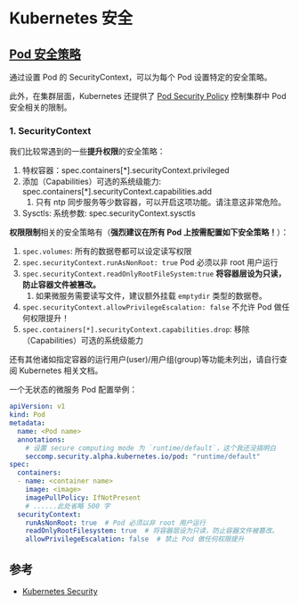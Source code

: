 # Kubernetes 安全


## [Pod 安全策略](https://kubernetes.io/docs/tasks/configure-pod-container/security-context/)

通过设置 Pod 的 SecurityContext，可以为每个 Pod 设置特定的安全策略。

此外，在集群层面，Kubernetes 还提供了 [Pod Security Policy](https://kubernetes.io/docs/concepts/policy/pod-security-policy/) 控制集群中 Pod 安全相关的限制。

### 1. SecurityContext

我们比较常遇到的一些**提升权限**的安全策略：

1. 特权容器：spec.containers[*].securityContext.privileged
2. 添加（Capabilities）可选的系统级能力: spec.containers[*].securityContext.capabilities.add
   1. 只有 ntp 同步服务等少数容器，可以开启这项功能。请注意这非常危险。
3. Sysctls: 系统参数: spec.securityContext.sysctls

**权限限制**相关的安全策略有（**强烈建议在所有 Pod 上按需配置如下安全策略！**）：

1. `spec.volumes`: 所有的数据卷都可以设定读写权限
3. `spec.securityContext.runAsNonRoot: true` Pod 必须以非 root 用户运行
4. `spec.securityContext.readOnlyRootFileSystem:true` **将容器层设为只读，防止容器文件被篡改。**
   1. 如果微服务需要读写文件，建议额外挂载 `emptydir` 类型的数据卷。
5. `spec.securityContext.allowPrivilegeEscalation: false` 不允许 Pod 做任何权限提升！
6. `spec.containers[*].securityContext.capabilities.drop`: 移除（Capabilities）可选的系统级能力

还有其他诸如指定容器的运行用户(user)/用户组(group)等功能未列出，请自行查阅 Kubernetes 相关文档。

一个无状态的微服务 Pod 配置举例：

```yaml
apiVersion: v1
kind: Pod
metadata:
  name: <Pod name>
  annotations:
    # 设置 secure computing mode 为 `runtime/default`，这个我还没搞明白
    seccomp.security.alpha.kubernetes.io/pod: "runtime/default"
spec:
  containers:
  - name: <container name>
    image: <image>
    imagePullPolicy: IfNotPresent 
    # ......此处省略 500 字
  securityContext:
    runAsNonRoot: true  # Pod 必须以非 root 用户运行
    readOnlyRootFilesystem: true  # 将容器层设为只读，防止容器文件被篡改。
    allowPrivilegeEscalation: false  # 禁止 Pod 做任何权限提升
```

## 参考

- [Kubernetes Security](https://kubernetes.io/docs/concepts/security/)
